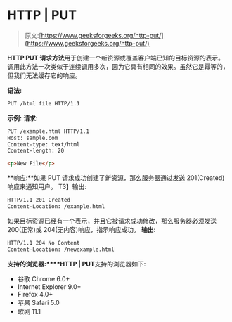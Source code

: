 # HTTP | PUT

> 原文:[https://www.geeksforgeeks.org/http-put/](https://www.geeksforgeeks.org/http-put/)

**HTTP PUT 请求方法**用于创建一个新资源或覆盖客户端已知的目标资源的表示。调用此方法一次类似于连续调用多次，因为它具有相同的效果。虽然它是幂等的，但我们无法缓存它的响应。

**语法:**

```html
PUT /html file HTTP/1.1
```

**示例:**
**请求:**

```html
PUT /example.html HTTP/1.1
Host: sample.com
Content-type: text/html
Content-length: 20

<p>New File</p>
```

**响应:**如果 PUT 请求成功创建了新资源，那么服务器通过发送 201(Created)响应来通知用户。
T3】输出:

```html
HTTP/1.1 201 Created
Content-Location: /example.html
```

如果目标资源已经有一个表示，并且它被请求成功修改，那么服务器必须发送 200(正常)或 204(无内容)响应，指示响应成功。
**输出:**

```html
HTTP/1.1 204 No Content
Content-Location: /newexample.html 
```

**支持的浏览器:****HTTP | PUT**支持的浏览器如下:

*   谷歌 Chrome 6.0+
*   Internet Explorer 9.0+
*   Firefox 4.0+
*   苹果 Safari 5.0
*   歌剧 11.1